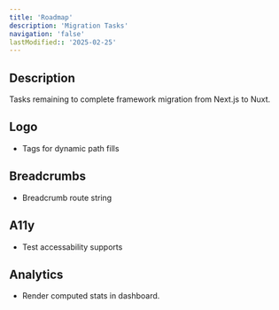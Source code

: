 ```yaml
---
title: 'Roadmap'
description: 'Migration Tasks'
navigation: 'false'
lastModified:: '2025-02-25'
---
```


## Description

Tasks remaining to complete framework migration from Next.js to Nuxt.

## Logo

- Tags for dynamic path fills


## Breadcrumbs

- Breadcrumb route string

## A11y

- Test accessability supports

## Analytics

- Render computed stats in dashboard.
